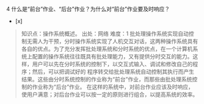 4
什么是“前台”作业、“后台”作业？为什么对“前台”作业要及时响应？
- [x]  

> 知识点：操作系统概述。
> 出处：网络
> 难度：1
> 批处理操作系统实现自动控制无需人为干预，分时操作系统实现了人机交互对话，这两种操作系统具有各自的优点。为了充分发挥批处理系统和分时系统的优点，在一个计算机系
> 统上配置的操作系统往往既具有批处理能力，又有提供分时交互的能力。这样，用户可以先在分时系统的控制下，以交互式输入、调试和修改自己的程序；然后，可以把调试好的
> 程序转交给批处理系统自动控制其执行而产生结果。这些由分时系统控制的作业称为“前台”作业，而那些由批处理系统控制的作业称为“后台”作业。
> 在这样的系统中，对前台作业应该及时响应，使用户满意；对后台作业可以按一定的原则进行组合，以提高系统的效率。
